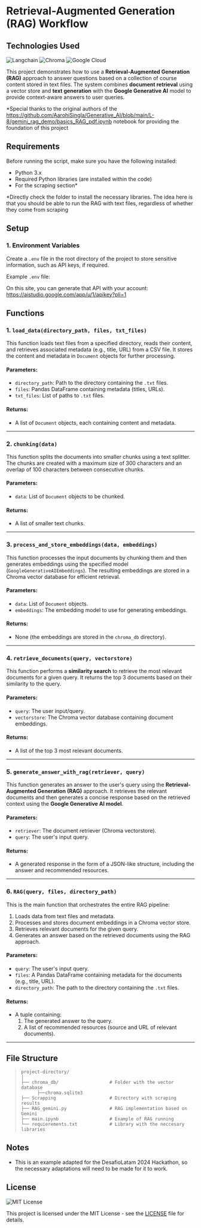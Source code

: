 # Retrieval-Augmented Generation (RAG) Workflow
## Technologies Used

![Langchain](https://img.shields.io/badge/Powered%20by-Langchain-blue?style=flat&logo=python)
![Chroma](https://img.shields.io/badge/Powered%20by-Chroma-blue?style=flat&logo=python)
![Google Cloud](https://img.shields.io/badge/Powered%20by-Google%20Cloud-blue?style=flat&logo=googlecloud)


This project demonstrates how to use a **Retrieval-Augmented Generation (RAG)** approach to answer questions based on a collection of course content stored in text files. The system combines **document retrieval** using a vector store and **text generation** with the **Google Generative AI** model to provide context-aware answers to user queries.


*Special thanks to the original authors of the https://github.com/AarohiSingla/Generative_AI/blob/main/L-8/gemini_rag_demo/basics_RAG_pdf.ipynb  notebook for providing the foundation of this project

## Requirements
Before running the script, make sure you have the following installed:

- Python 3.x
- Required Python libraries (are installed within the code)
- For the scraping section*

*Directly check the folder to install the necessary libraries. The idea here is that you should be able to run the RAG with text files, regardless of whether they come from scraping

## Setup

### 1. Environment Variables
Create a `.env` file in the root directory of the project to store sensitive information, such as API keys, if required.

Example `.env` file:

On this site, you can generate that API with your account: https://aistudio.google.com/app/u/1/apikey?pli=1


## Functions

### 1. `load_data(directory_path, files, txt_files)`
This function loads text files from a specified directory, reads their content, and retrieves associated metadata (e.g., title, URL) from a CSV file. It stores the content and metadata in `Document` objects for further processing.

#### Parameters:
- `directory_path`: Path to the directory containing the `.txt` files.
- `files`: Pandas DataFrame containing metadata (titles, URLs).
- `txt_files`: List of paths to `.txt` files.

#### Returns:
- A list of `Document` objects, each containing content and metadata.

---

### 2. `chunking(data)`
This function splits the documents into smaller chunks using a text splitter. The chunks are created with a maximum size of 300 characters and an overlap of 100 characters between consecutive chunks.

#### Parameters:
- `data`: List of `Document` objects to be chunked.

#### Returns:
- A list of smaller text chunks.

---

### 3. `process_and_store_embeddings(data, embeddings)`
This function processes the input documents by chunking them and then generates embeddings using the specified model (`GoogleGenerativeAIEmbeddings`). The resulting embeddings are stored in a Chroma vector database for efficient retrieval.

#### Parameters:
- `data`: List of `Document` objects.
- `embeddings`: The embedding model to use for generating embeddings.

#### Returns:
- None (the embeddings are stored in the `chroma_db` directory).

---

### 4. `retrieve_documents(query, vectorstore)`
This function performs a **similarity search** to retrieve the most relevant documents for a given query. It returns the top 3 documents based on their similarity to the query.

#### Parameters:
- `query`: The user input/query.
- `vectorstore`: The Chroma vector database containing document embeddings.

#### Returns:
- A list of the top 3 most relevant documents.

---

### 5. `generate_answer_with_rag(retriever, query)`
This function generates an answer to the user's query using the **Retrieval-Augmented Generation (RAG)** approach. It retrieves the relevant documents and then generates a concise response based on the retrieved context using the **Google Generative AI model**.

#### Parameters:
- `retriever`: The document retriever (Chroma vectorstore).
- `query`: The user's input query.

#### Returns:
- A generated response in the form of a JSON-like structure, including the answer and recommended resources.

---

### 6. `RAG(query, files, directory_path)`
This is the main function that orchestrates the entire RAG pipeline:
1. Loads data from text files and metadata.
2. Processes and stores document embeddings in a Chroma vector store.
3. Retrieves relevant documents for the given query.
4. Generates an answer based on the retrieved documents using the RAG approach.

#### Parameters:
- `query`: The user's input query.
- `files`: A Pandas DataFrame containing metadata for the documents (e.g., title, URL).
- `directory_path`: The path to the directory containing the `.txt` files.

#### Returns:
- A tuple containing:
  1. The generated answer to the query.
  2. A list of recommended resources (source and URL of relevant documents).

---

## File Structure

>     project-directory/  
>     │  
>     ├── chroma_db/                   # Folder with the vector database     
>           ├──chroma.sqlite3 
>     ├── Scrapping                    # Directory with scraping results      
>     ├── RAG_gemini.py                # RAG implementation based on Gemini 
>     ├── main.ipynb                   # Example of RAG running         
>     └── requierements.txt            # Library with the neccesary libraries



Notes
-----
- This is an example adapted for the DesafioLatam 2024 Hackathon, so the necessary adaptations will need to be made for it to work.

License
-------
![MIT License](https://img.shields.io/badge/License-MIT-blue.svg)

This project is licensed under the MIT License - see the [LICENSE](./LICENSE) file for details.